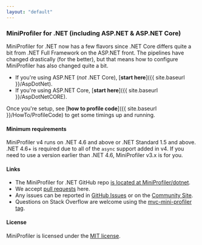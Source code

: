 ```yaml
---
layout: "default"
---
```

### MiniProfiler for .NET (including ASP.NET & ASP.NET Core)

MiniProfiler for .NET now has a few flavors since .NET Core differs quite a bit from .NET Full Framework on the ASP.NET front. The pipelines have changed drastically (for the better), but that means how to configure MiniProfiler has also changed quite a bit.

- If you're using ASP.NET (*not* .NET Core), [**start here**]({{ site.baseurl }}/AspDotNet).
- If you're using ASP.NET Core, [**start here**]({{ site.baseurl }}/AspDotNetCORE).

Once you're setup, see [**how to profile code**]({{ site.baseurl }}/HowTo/ProfileCode) to get some timings up and running.

#### Minimum requirements
MiniProfiler v4 runs on .NET 4.6 and above or .NET Standard 1.5 and above. .NET 4.6+ is required due to all of the `async` support added in v4. If you need to use a version earlier than .NET 4.6, MiniProfiler v3.x is for you.

#### Links
* The MiniProfiler for .NET GitHub repo [is located at MiniProfiler/dotnet](https://github.com/MiniProfiler/dotnet).
* We accept [pull requests](https://github.com/MiniProfiler/dotnet/pulls) here.
* Any issues can be reported in [GitHub Issues](https://github.com/MiniProfiler/dotnet/issues) or on the [Community Site](http://community.miniprofiler.com/).
* Questions on Stack Overflow are welcome using the [mvc-mini-profiler tag](https://stackoverflow.com/questions/tagged/mvc-mini-profiler).

#### License
MiniProfiler is licensed under the [MIT license](https://github.com/MiniProfiler/dotnet/blob/master/LICENSE.txt).